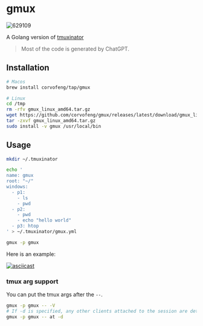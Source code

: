 # gmux


![629109](https://github.com/corvofeng/gmux/assets/12025071/09293818-40d8-473e-8e6a-aa7b2a790a97)


A Golang version of [tmuxinator](https://github.com/tmuxinator/tmuxinator)

> Most of the code is generated by ChatGPT.

## Installation

```bash
# Macos
brew install corvofeng/tap/gmux

# Linux
cd /tmp
rm -rfv gmux_linux_amd64.tar.gz
wget https://github.com/corvofeng/gmux/releases/latest/download/gmux_linux_amd64.tar.gz
tar -zxvf gmux_linux_amd64.tar.gz
sudo install -v gmux /usr/local/bin
```

## Usage

```bash
mkdir ~/.tmuxinator

echo '
name: gmux
root: "~/"
windows:
  - p1:
    - ls
    - pwd
  - p2:
    - pwd
    - echo "hello world"
  - p3: htop
' > ~/.tmuxinator/gmux.yml

gmux -p gmux
```
Here is an example:

[![asciicast](https://asciinema.org/a/lVIIOwzWwFAL611IwUeZpohoy.svg)](https://asciinema.org/a/lVIIOwzWwFAL611IwUeZpohoy)


### tmux arg support

You can put the tmux args after the `--`.

```bash
gmux -p gmux -- -V
# If -d is specified, any other clients attached to the session are detached.
gmux -p gmux -- at -d 
```

